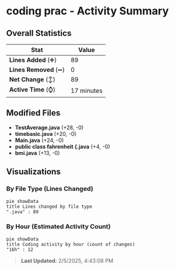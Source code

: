 # coding prac - Activity Summary 

## Overall Statistics

| Stat                   | Value                                                             |
| ---------------------- | ----------------------------------------------------------------- |
| **Lines Added** (➕)   | 89                                          |
| **Lines Removed** (➖) | 0                                        |
| **Net Change** (↕)    | 89                |
| **Active Time** (⌚)   | 17 minutes |


## Modified Files
- **TestAverage.java** (+28, -0)
- **timebasic.java** (+20, -0)
- **Main.java** (+24, -0)
- **public class fahrenheit {.java** (+4, -0)
- **bmi.java** (+13, -0)

## Visualizations

### By File Type (Lines Changed)

```mermaid
pie showData
title Lines changed by file type
".java" : 89
```

### By Hour (Estimated Activity Count)

```mermaid
pie showData
title Coding activity by hour (count of changes)
"16h" : 12
```


> **Last Updated:** 2/5/2025, 4:43:08 PM